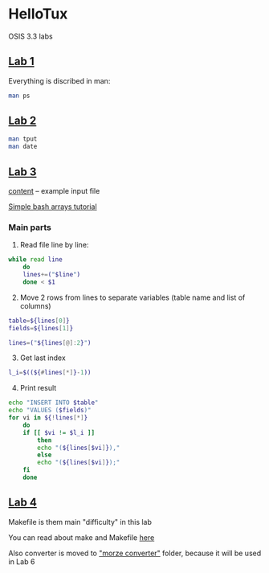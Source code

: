 # HelloTux
OSIS 3.3 labs

## [Lab 1]("./Lab%201/")
 
Everything is discribed in man:
```bash
man ps
```

## [Lab 2]("./Lab%202/")
```bash
man tput
man date
```

## [Lab 3]("./Lab%203/")

[content](./Lab%203/content) &ndash; example input file

[Simple bash arrays tutorial](https://www.javatpoint.com/bash-arrays)



### Main parts

1. Read file line by line:
```bash
while read line
    do
    lines+=("$line")
    done < $1
```

2. Move 2 rows from lines to separate variables (table name and list of columns)
```bash
table=${lines[0]}
fields=${lines[1]}

lines=("${lines[@]:2}")
```

3. Get last index
```bash
l_i=$((${#lines[*]}-1))
```

4. Print result
```bash
echo "INSERT INTO $table"
echo "VALUES ($fields)"
for vi in ${!lines[*]}
    do
    if [[ $vi != $l_i ]]
        then
        echo "(${lines[$vi]}),"
        else
        echo "(${lines[$vi]});"    
    fi
    done
```

## [Lab 4]("./Lab%203/")

Makefile is them main "difficulty" in this lab

You can read about make and Makefile [here](https://habr.com/ru/post/211751/)

Also converter is moved to ["morze converter"](".morze_converter/") folder, because it will be used in Lab 6

